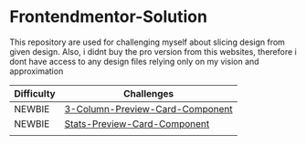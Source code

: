 # Frontendmentor-Solution

This repository are used for challenging myself about slicing design from given design. Also, i didnt buy the pro version from this websites, therefore i dont have access to any design files relying only on my vision and approximation

| **Difficulty** | **Challenges** |
|---|---|
| NEWBIE | [3-Column-Preview-Card-Component](https://www.frontendmentor.io/solutions/3columnpreviewcardcomponent-lr5LzKHgf)     |
| NEWBIE | [Stats-Preview-Card-Component](https://www.frontendmentor.io/solutions/responsive-landing-page-using-css-flexbox-ISEkuUCSN)     |
|   |   |
